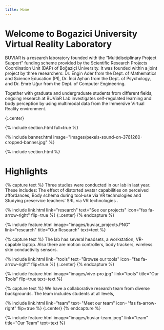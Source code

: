 ```yaml
---
title: Home
---
```


# Welcome to Bogazici University Virtual Reality Laboratory

BUVIAR is a research laboratory founded with the “Multidisciplinary Project Support” funding scheme provided by the Scientific Research Projects Coordination Unit (BAP) of Boğaziçi University. It was founded within a joint project by three researchers: Dr. Engin Ader from the Dept. of Mathematics and Science Education (PI), Dr. İnci Ayhan from the Dept. of Psychology, and Dr. Emre Uğur from the Dept. of Computer Engineering.

Together with graduate and undergraduate students from different fields, ongoing research at BUViaR Lab investigates self-regulated learning and body perception by using multimodal data from the Immersive Virtual Reality environment.


{:.center}

{% include section.html full=true %}

{% include banner.html image="images/pexels-sound-on-3761260-cropped-banner.jpg" %}

{% include section.html %}

# Highlights

{% capture text %}
Three studies were conducted in our lab in last year. These includes: The effect of distorted avatar capabilities on perceived affordances, Body schema during tool-use via VR technologies and Studying preservice teachers’ SRL via VR technologies .

{%
  include link.html
  link="research"
  text="See our projects"
  icon="fas fa-arrow-right"
  flip=true
%}
{:.center}
{% endcapture %}

{%
  include feature.html
  image="images/buviar_projects.PNG"
  link="research"
  title="Our Research"
  text=text
%}

{% capture text %}
The lab has several headsets, a workstation, VR-capable laptop. Also there are motion controllers, body trackers, wireless skin conductivity sensors.


{%
  include link.html
  link="tools"
  text="Browse our tools"
  icon="fas fa-arrow-right"
  flip=true
%}
{:.center}
{% endcapture %}

{%
  include feature.html
  image="images/vive-pro.jpg"
  link="tools"
  title="Our Tools"
  flip=true
  text=text
%}

{% capture text %}
We have a collaborative research team from diverse backgrounds. The team includes students at all levels,


{%
  include link.html
  link="team"
  text="Meet our team"
  icon="fas fa-arrow-right"
  flip=true
%}
{:.center}
{% endcapture %}

{%
  include feature.html
  image="images/buviar-team.jpeg"
  link="team"
  title="Our Team"
  text=text
%}


